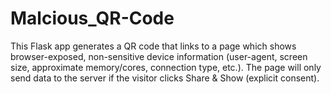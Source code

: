 # Malcious_QR-Code
This Flask app generates a QR code that links to a page which shows browser-exposed, non-sensitive device information (user-agent, screen size, approximate memory/cores, connection type, etc.). The page will only send data to the server if the visitor clicks Share &amp; Show (explicit consent).

